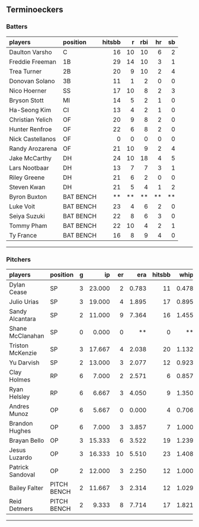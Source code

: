 ## Terminoeckers

### Batters

 
|players          |position  | hitsbb|  r| rbi| hr| sb| 
|:----------------|:---------|------:|--:|---:|--:|--:| 
|Daulton Varsho   |C         |     16| 10|  10|  6|  2| 
|Freddie Freeman  |1B        |     29| 14|  10|  3|  1| 
|Trea Turner      |2B        |     20|  9|  10|  2|  4| 
|Donovan Solano   |3B        |     11|  1|   2|  0|  0| 
|Nico Hoerner     |SS        |     17| 10|   8|  2|  3| 
|Bryson Stott     |MI        |     14|  5|   2|  1|  0| 
|Ha-Seong Kim     |CI        |     13|  4|   2|  1|  0| 
|Christian Yelich |OF        |     20|  9|   8|  2|  0| 
|Hunter Renfroe   |OF        |     22|  6|   8|  2|  0| 
|Nick Castellanos |OF        |      0|  0|   0|  0|  0| 
|Randy Arozarena  |OF        |     21| 10|   9|  2|  4| 
|Jake McCarthy    |DH        |     24| 10|  18|  4|  5| 
|Lars Nootbaar    |DH        |     13|  7|   7|  3|  1| 
|Riley Greene     |DH        |     21|  6|   2|  0|  0| 
|Steven Kwan      |DH        |     21|  5|   4|  1|  2| 
|Byron Buxton     |BAT BENCH |     **| **|  **| **| **| 
|Luke Voit        |BAT BENCH |     23|  4|   6|  2|  0| 
|Seiya Suzuki     |BAT BENCH |     22|  8|   6|  3|  0| 
|Tommy Pham       |BAT BENCH |     22| 10|   4|  2|  1| 
|Ty France        |BAT BENCH |     16|  8|   9|  4|  0| 

* * *

### Pitchers

 
|players          |position    |  g|     ip| er|   era| hitsbb|  whip| so|  w| sv| 
|:----------------|:-----------|--:|------:|--:|-----:|------:|-----:|--:|--:|--:| 
|Dylan Cease      |SP          |  3| 23.000|  2| 0.783|     11| 0.478| 24|  2|  0| 
|Julio Urias      |SP          |  3| 19.000|  4| 1.895|     17| 0.895| 14|  3|  0| 
|Sandy Alcantara  |SP          |  2| 11.000|  9| 7.364|     16| 1.455| 10|  0|  0| 
|Shane McClanahan |SP          |  0|  0.000|  0|    **|      0|    **|  0|  0|  0| 
|Triston McKenzie |SP          |  3| 17.667|  4| 2.038|     20| 1.132| 17|  1|  0| 
|Yu Darvish       |SP          |  2| 13.000|  3| 2.077|     12| 0.923| 15|  2|  0| 
|Clay Holmes      |RP          |  6|  7.000|  2| 2.571|      6| 0.857|  8|  0|  2| 
|Ryan Helsley     |RP          |  6|  6.667|  3| 4.050|      9| 1.350|  8|  1|  4| 
|Andres Munoz     |OP          |  6|  5.667|  0| 0.000|      4| 0.706|  6|  0|  0| 
|Brandon Hughes   |OP          |  6|  7.000|  3| 3.857|      7| 1.000|  3|  0|  2| 
|Brayan Bello     |OP          |  3| 15.333|  6| 3.522|     19| 1.239| 14|  1|  0| 
|Jesus Luzardo    |OP          |  3| 16.333| 10| 5.510|     23| 1.408| 16|  0|  0| 
|Patrick Sandoval |OP          |  2| 12.000|  3| 2.250|     12| 1.000| 11|  1|  0| 
|Bailey Falter    |PITCH BENCH |  2| 11.667|  3| 2.314|     12| 1.029|  9|  2|  0| 
|Reid Detmers     |PITCH BENCH |  2|  9.333|  8| 7.714|     17| 1.821|  9|  0|  0| 


* * *


